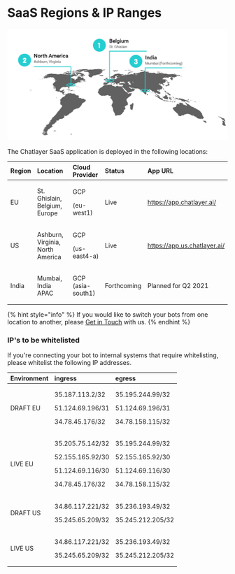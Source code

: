 # SaaS Regions & IP Ranges

![](../.gitbook/assets/image%20%28522%29.png)

The Chatlayer SaaS application is deployed in the following locations:

<table>
  <thead>
    <tr>
      <th style="text-align:left">Region</th>
      <th style="text-align:left">Location</th>
      <th style="text-align:left">Cloud Provider</th>
      <th style="text-align:left">Status</th>
      <th style="text-align:left">App URL</th>
    </tr>
  </thead>
  <tbody>
    <tr>
      <td style="text-align:left">EU</td>
      <td style="text-align:left">
        <p></p>
        <p>St. Ghislain, Belgium, Europe</p>
      </td>
      <td style="text-align:left">
        <p>GCP</p>
        <p>(eu-west1)</p>
      </td>
      <td style="text-align:left">Live</td>
      <td style="text-align:left"><a href="https://app.chatlayer.ai/">https://app.chatlayer.ai/</a>
      </td>
    </tr>
    <tr>
      <td style="text-align:left">US</td>
      <td style="text-align:left">Ashburn, Virginia, North America</td>
      <td style="text-align:left">
        <p>GCP</p>
        <p>(us-east4-a)</p>
      </td>
      <td style="text-align:left">Live</td>
      <td style="text-align:left"><a href="https://app.chatlayer.ai/">https://app.us.chatlayer.ai/</a>
      </td>
    </tr>
    <tr>
      <td style="text-align:left">India</td>
      <td style="text-align:left">Mumbai, India APAC</td>
      <td style="text-align:left">
        <p>GCP
          <br />(asia-south1)</p>
        <p></p>
      </td>
      <td style="text-align:left">Forthcoming</td>
      <td style="text-align:left">Planned for Q2 2021</td>
    </tr>
  </tbody>
</table>

{% hint style="info" %}
If you would like to switch your bots from one location to another, please [Get in Touch](get-in-touch.md) with us.
{% endhint %}

### IP's to be whitelisted <a id="To-be-whitelisted-by-customers"></a>

If you're connecting your bot to internal systems that require whitelisting, please whitelist the following IP addresses.

<table>
  <thead>
    <tr>
      <th style="text-align:left">Environment</th>
      <th style="text-align:left">ingress</th>
      <th style="text-align:left">egress</th>
    </tr>
  </thead>
  <tbody>
    <tr>
      <td style="text-align:left">DRAFT EU</td>
      <td style="text-align:left">
        <p>35.187.113.2/32</p>
        <p>51.124.69.196/31</p>
        <p>34.78.45.176/32</p>
      </td>
      <td style="text-align:left">
        <p>35.195.244.99/32</p>
        <p>51.124.69.196/31</p>
        <p>34.78.158.115/32</p>
      </td>
    </tr>
    <tr>
      <td style="text-align:left">LIVE EU</td>
      <td style="text-align:left">
        <p>35.205.75.142/32</p>
        <p>52.155.165.92/30</p>
        <p>51.124.69.116/30</p>
        <p>34.78.45.176/32</p>
      </td>
      <td style="text-align:left">
        <p>35.195.244.99/32</p>
        <p>52.155.165.92/30</p>
        <p>51.124.69.116/30</p>
        <p>34.78.158.115/32</p>
      </td>
    </tr>
    <tr>
      <td style="text-align:left">DRAFT US</td>
      <td style="text-align:left">
        <p>34.86.117.221/32</p>
        <p>35.245.65.209/32</p>
      </td>
      <td style="text-align:left">
        <p>35.236.193.49/32</p>
        <p>35.245.212.205/32</p>
      </td>
    </tr>
    <tr>
      <td style="text-align:left">LIVE US</td>
      <td style="text-align:left">
        <p>34.86.117.221/32</p>
        <p>35.245.65.209/32</p>
      </td>
      <td style="text-align:left">
        <p>35.236.193.49/32</p>
        <p>35.245.212.205/32</p>
      </td>
    </tr>
  </tbody>
</table>



